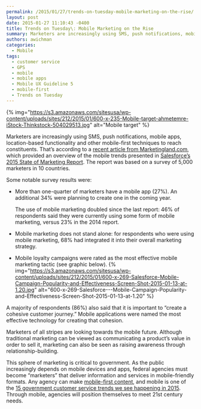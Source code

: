 ```yaml
---
permalink: /2015/01/27/trends-on-tuesday-mobile-marketing-on-the-rise/
layout: post
date: 2015-01-27 11:10:43 -0400
title: Trends on Tuesday\: Mobile Marketing on the Rise
summary: Marketers are increasingly using SMS, push notifications, mobile apps, location-based functionality and other mobile-first techniques to reach constituents. That&rsquo;s according to a recent article from Marketingland.com, which provided an overview of the mobile trends presented in Salesforce&rsquo;s 2015 State of Marketing Report. The report was based on a survey of 5,000 marketers in 10&nbsp;countries. Some
authors: awichman
categories:
  - Mobile
tags:
  - customer service
  - GPS
  - mobile
  - mobile apps
  - Mobile UX Guideline 5
  - mobile-first
  - Trends on Tuesday
---
```


{% img="https://s3.amazonaws.com/sitesusa/wp-content/uploads/sites/212/2015/01/600-x-235-Mobile-target-ahmetemre-iStock-Thinkstock-504029513.jpg" alt="Mobile target" %} 

Marketers are increasingly using SMS, push notifications, mobile apps, location-based functionality and other mobile-first techniques to reach constituents. That’s according to a [recent article from Marketingland.com](http://marketingland.com/salesforce-mobile-now-center-customer-journey-114133), which provided an overview of the mobile trends presented in [Salesforce’s 2015 State of Marketing Report](http://blogs.salesforce.com/company/2015/01/2015-state-of-marketing.html). The report was based on a survey of 5,000 marketers in 10 countries.

Some notable survey results were:

  * More than one-quarter of marketers have a mobile app (27%). An additional 34% were planning to create one in the coming year.
  
    The use of mobile marketing doubled since the last report: 46% of respondents said they were currently using some form of mobile marketing, versus 23% in the 2014 report.
  * Mobile marketing does not stand alone: for respondents who were using mobile marketing, 68% had integrated it into their overall marketing strategy.
  * Mobile loyalty campaigns were rated as the most effective mobile marketing tactic (see graphic below). {% img="https://s3.amazonaws.com/sitesusa/wp-content/uploads/sites/212/2015/01/600-x-269-Salesforce-Mobile-Campaign-Popularity-and-Effectiveness-Screen-Shot-2015-01-13-at-1.20.jpg" alt="600-x-269-Salesforce\---Mobile-Campaign-Popularity-and-Effectiveness-Screen-Shot-2015-01-13-at-1.20" %} 

A majority of respondents (86%) also said that it is important to &#8220;create a cohesive customer journey.&#8221; Mobile applications were named the most effective technology for creating that cohesion.

Marketers of all stripes are looking towards the mobile future. Although traditional marketing can be viewed as communicating a product’s value in order to sell it, marketing can also be seen as raising awareness through relationship-building.

This sphere of marketing is critical to government. As the public increasingly depends on mobile devices and apps, federal agencies must become &#8220;marketers&#8221; that deliver information and services in mobile-friendly formats. Any agency can make [mobile-first content](https://www.WHATEVER/2013/09/30/mobile-first/), and mobile is one of the [15 government customer service trends we see happening in 2015](https://www.WHATEVER/2015/01/12/15-government-customer-service-trends-for-2015/). Through mobile, agencies will position themselves to meet 21st century needs.